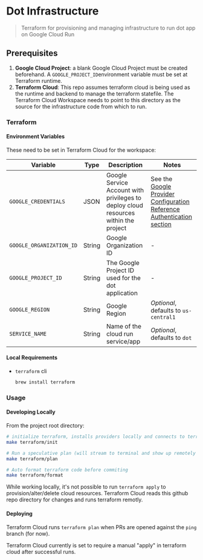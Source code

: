 # Dot Infrastructure
> Terraform for provisioning and managing infrastructure to run dot app on Google Cloud Run

## Prerequisites
1. **Google Cloud Project**:  a blank Google Cloud Project must be created beforehand.  A `GOOGLE_PROJECT_ID`environment variable must be set at Terraform runtime.
1. **Terraform Cloud**:  This repo assumes terraform cloud is being used as the runtime and backend to manage the terraform statefile.  The Terraform Cloud Workspace needs to point to this directory as the source for the infrastructure code from which to run.

### Terraform
#### Environment Variables
These need to be set in Terraform Cloud for the workspace:  

| Variable | Type |Description | Notes |
|---|---|---| --- |
|`GOOGLE_CREDENTIALS`| JSON|Google Service Account with privileges to deploy cloud resources within the project|See the [Google Provider Configuration Reference Authentication section](https://registry.terraform.io/providers/hashicorp/google/latest/docs/guides/provider_reference) |
|`GOOGLE_ORGANIZATION_ID`|String|Google Organization ID|-|
|`GOOGLE_PROJECT_ID`|String|The Google Project ID used for the dot application|-|
|`GOOGLE_REGION`|String|Google Region| _Optional_, defaults to `us-central1`|
|`SERVICE_NAME`|String|Name of the cloud run service/app| _Optional_, defaults to `dot`|

#### Local Requirements
* `terraform` cli
   ```sh
   brew install terraform
   ```

### Usage
#### Developing Locally
From the project root directory:
```sh
# initialize terraform, installs providers locally and connects to terraform cloud remote backend
make terraform/init

# Run a speculative plan (will stream to terminal and show up remotely in terraform cloud workspace)
make terraform/plan

# Auto format terraform code before commiting
make terraform/format
```
While working locally, it's not possible to run `terraform apply` to provision/alter/delete cloud resources.  Terraform Cloud reads this github repo directory for changes and runs terraform remotly.

#### Deploying
Terraform Cloud runs `terraform plan` when PRs are opened against the `ping` branch (for now).

Terraform Cloud currently is set to require a manual "apply" in terraform cloud after successful runs.